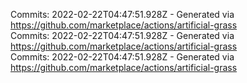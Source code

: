 Commits: 2022-02-22T04:47:51.928Z - Generated via https://github.com/marketplace/actions/artificial-grass
<br>
Commits: 2022-02-22T04:47:51.928Z - Generated via https://github.com/marketplace/actions/artificial-grass
<br>
Commits: 2022-02-22T04:47:51.928Z - Generated via https://github.com/marketplace/actions/artificial-grass
<br>
